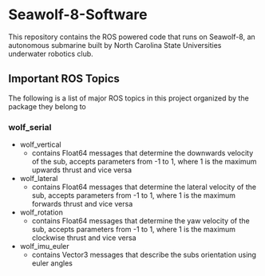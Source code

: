 # Seawolf-8-Software
This repository contains the ROS powered code that runs on Seawolf-8, an autonomous submarine built by North Carolina State Universities underwater robotics club.

## Important ROS Topics
The following is a list of major ROS topics in this project organized by the package they belong to
### wolf_serial
* wolf_vertical
    * contains Float64 messages that determine the downwards velocity of the sub, accepts parameters from -1 to 1, where 1 is the maximum upwards thrust and vice versa
* wolf_lateral
    * contains Float64 messages that determine the lateral velocity of the sub, accepts parameters from -1 to 1, where 1 is the maximum forwards thrust and vice versa
* wolf_rotation
    * contains Float64 messages that determine the yaw velocity of the sub, accepts parameters from -1 to 1, where 1 is the maximum clockwise thrust and vice versa
* wolf_imu_euler
    * contains Vector3 messages that describe the subs orientation using euler angles
